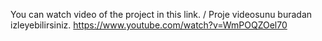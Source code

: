You can watch video of the project in this link. / Proje videosunu buradan izleyebilirsiniz.
https://www.youtube.com/watch?v=WmPOQZOel70
